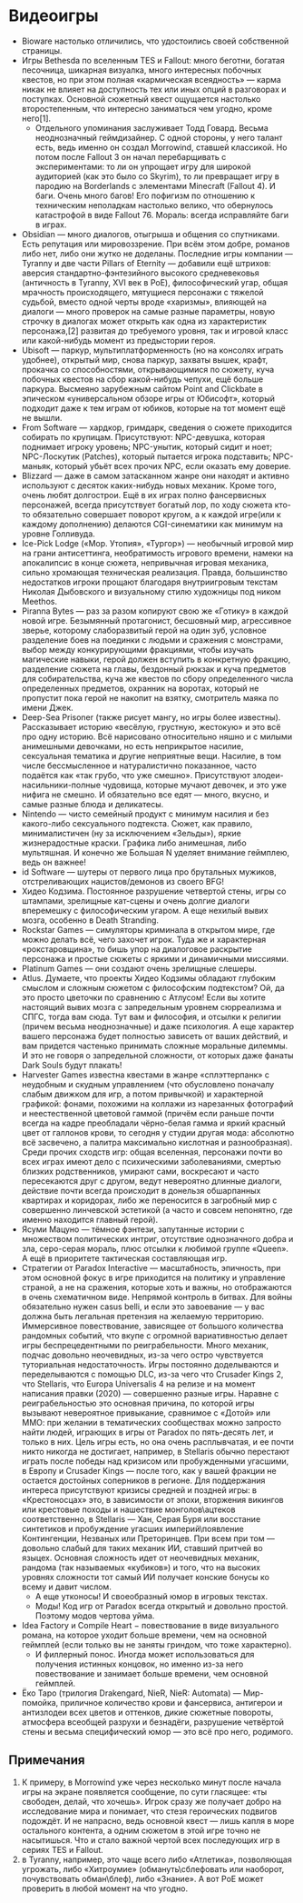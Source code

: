 # Видеоигры

*   Bioware настолько отличились, что удостоились своей собственной страницы.
*   Игры Bethesda по вселенным TES и Fallout: много беготни, богатая песочница, шикарная визуалка, много интересных побочных квестов, но при этом полная «кармическая всеядность» — карма никак не влияет на доступность тех или иных опций в разговорах и поступках. Основной сюжетный квест ощущается настолько второстепенным, что интересно заниматься чем угодно, кроме него[1].
    *   Отдельного упоминания заслуживает Тодд Говард. Весьма неоднозначный геймдизайнер. С одной стороны, у него талант есть, ведь именно он создал Morrowind, ставшей классикой. Но потом после Fallout 3 он начал перебарщивать с экспериментами: то ли он упрощает игру для широкой аудиторией (как это было со Skyrim), то ли превращает игру в пародию на Borderlands с элементами Minecraft (Fallout 4). И баги. Очень много багов! Его пофигизм по отношению к техническим неполадкам настолько велико, что обернулось катастрофой в виде Fallout 76. Мораль: всегда исправляйте баги в играх.
*   Obsidian — много диалогов, отыгрыша и общения со спутниками. Есть репутация или мировоззрение. При всём этом добре, романов либо нет, либо они жутко не доделаны. Последние игры компании — Tyranny и две части Pillars of Eternity — добавили ещё штрихов: аверсия стандартно-фэнтезийного высокого средневековья (античность в Tyranny, XVI век в PoE), философический угар, общая мрачность происходящего, мятущиеся персонажи с тяжелой судьбой, вместо одной черты вроде «харизмы», влияющей на диалоги — много проверок на самые разные параметры, новую строчку в диалогах может открыть как одна из характеристик персонажа,[2] развитая до требуемого уровня, так и игровой класс или какой-нибудь момент из предыстории героя.
*   Ubisoft — паркур, мультиплатформенность (но на консолях играть удобнее), открытый мир, снова паркур, захваты вышек, крафт, прокачка со способностями, открывающимися по сюжету, куча побочных квестов на сбор какой-нибудь чепухи, ещё больше паркура. Высмеяно зарубежным сайтом Point and Clickbate в эпическом «универсальном обзоре игры от Юбисофт», который подходит даже к тем играм от юбиков, которые на тот момент ещё не вышли.
*   From Software — хардкор, гримдарк, сведения о сюжете приходится собирать по крупицам. Присутствуют: NPC-девушка, которая поднимает игроку уровень; NPC-унытик, который сидит и ноет; NPC-Лоскутик (Patches), который пытается игрока подставить; NPC-маньяк, который убьёт всех прочих NPC, если оказать ему доверие.
*   Blizzard — даже в самом затасканном жанре они находят и активно используют с десяток каких-нибудь новых механик. Кроме того, очень любят долгострои. Ещё в их играх полно фансервисных персонажей, всегда присутствует богатый лор, по ходу сюжета кто-то обязательно совершает поворот кругом, а к каждой игре(или к каждому дополнению) делаются CGI-синематики как минимум на уровне Голливуда.
*   Ice-Pick Lodge («Мор. Утопия», «Тургор») — необычный игровой мир на грани антисеттинга, необратимость игрового времени, намеки на апокалипсис в конце сюжета, непривычная игровая механика, сильно хромающая техническая реализация. Правда, большинство недостатков игроки прощают благодаря внутриигровым текстам Николая Дыбовского и визуальному стилю художницы под ником Meethos.
*   Piranna Bytes — раз за разом копируют свою же «Готику» в каждой новой игре. Безымянный протагонист, бесшовный мир, агрессивное зверье, которому слаборазвитый герой на один зуб, условное разделение боев на поединки с людьми и сражения с монстрами, выбор между конкурирующими фракциями, чтобы изучать магические навыки, герой должен вступить в конкретную фракцию, разделение сюжета на главы, бездонный рюкзак и куча предметов для собирательства, куча же квестов по сбору определенного числа определенных предметов, охранник на воротах, который не пропустит пока герой не накопит на взятку, смотритель маяка по имени Джек.
*   Deep-Sea Prisoner (также рисует мангу, но игры более известны). Рассказывает историю «весёлую, грустную, жестокую» и это всё про одну историю. Всё нарисовано относительно няшно и с милыми анимешными девочками, но есть неприкрытое насилие, сексуальная тематика и другие неприятные вещи. Насилие, в том числе бессмысленное и натуралистично показанное, часто подаётся как «так грубо, что уже смешно». Присутствуют злодеи-насильники-полные чудовища, которые мучают девочек, и это уже нифига не смешно. И обязательно все едят — много, вкусно, и самые разные блюда и деликатесы.
*   Nintendo — чисто семейный продукт с минимум насилия и без какого-либо сексуального подтекста. Сюжет, как правило, минималистичен (ну за исключением «Зельды»), яркие жизнерадостные краски. Графика либо анимешная, либо мультяшная. И конечно же Большая N уделяет внимание геймплею, ведь он важнее!
*   id Software — шутеры от первого лица про брутальных мужиков, отстреливающих нацистов/демонов из своего BFG!
*   Хидео Кодзима. Постоянное разрушение четвертой стены, игры со штампами, зрелищные кат-сцены и очень долгие диалоги вперемешку с философическим угаром. А еще нехилый вывих мозга, особенно в Death Stranding.
*   Rockstar Games — симуляторы криминала в открытом мире, где можно делать всё, чего захочет игрок. Туда же и характерная «рокстаровщина», то бишь упор на диалоговое раскрытие персонажа и простые сюжеты с яркими и динамичными миссиями.
*   Platinum Games — они создают очень зрелищные слешеры.
*   Atlus. Думаете, что проекты Хидео Кодзимы обладают глубоким смыслом и сложным сюжетом с философским подтекстом? Ой, да это просто цветочки по сравнению с Атлусом! Если вы хотите настоящий вывих мозга с запредельным уровнем сюрреализма и СПГС, тогда вам сюда. Тут вам и философия, и отсылки к религии (причем весьма неоднозначные) и даже психология. А еще характер вашего персонажа будет полностью зависеть от ваших действий, и вам придется частенько принимать сложные моральные дилеммы. И это не говоря о запредельной сложности, от которых даже фанаты Dark Souls будут плакать!
*   Harvester Games известна квестами в жанре «сплэттерпанк» с неудобным и скудным управлением (что обусловлено поначалу слабым движком для игр, а потом привычкой) и характерной графикой: фонами, похожими на коллажи из нарезанных фотографий и неестественной цветовой гаммой (причём если раньше почти всегда на кадре преобладали чёрно-белая гамма и яркий красный цвет от галлонов крови, то сегодня у студии другая мода: абсолютно всё засвечено, а палитра максимально кислотная и разнообразная). Среди прочих сходств игр: общая вселенная, персонажи почти во всех играх имеют дело с психическими заболеваниями, смертью близких родственников, умирают сами, воскресают и часто пересекаются друг с другом, ведут невероятно длинные диалоги, действие почти всегда происходит в донельзя обшарпанных квартирах и коридорах, либо же переносится в загробный мир с совершенно линчевской эстетикой (а часто и совсем непонятно, где именно находится главный герой).
*   Ясуми Мацуно — тёмное фэнтези, запутанные истории с множеством политических интриг, отсутствие однозначного добра и зла, серо-серая мораль, плюс отсылки к любимой группе «Queen». А ещё в приоритете тактическая составляющая игр.
*   Стратегии от Paradox Interactive — масштабность, эпичность, при этом основной фокус в игре приходится на политику и управление страной, а не на сражения, которые хоть и важны, но отображаются в очень схематичном виде. Непрямой контроль в битвах. Для войны обязательно нужен casus belli, и если это завоевание — у вас должна быть легальная претензия на желаемую территорию. Иммерсивное повествование, зависящее от большого количества рандомных событий, что вкупе с огромной вариативностью делает игры беспрецедентными по реиграбельности. Много механик, подчас довольно неочевидных, из-за чего остро чувствуется туториальная недостаточность. Игры постоянно доделываются и переделываются с помощью DLC, из-за чего что Crusader Kings 2, что Stellaris, что Europa Universalis 4 на релизе и на момент написания правки (2020) — совершенно разные игры. Наравне с реиграбельностью это основная причина, по которой игры вызывают невероятное привыкание, сравнимое с «Дотой» или ММО: при желании в тематических сообществах можно запросто найти людей, играющих в игры от Paradox по пять-десять лет, и только в них. Цель игры есть, но она очень расплывчатая, и ее почти никто никогда не достигает, например, в Stellaris обычно перестают играть после победы над кризисом или пробужденными угасшими, в Европу и Crusader Kings — после того, как у вашей фракции не остается достойных соперников в регионе. Для поддержания интереса присутствуют кризисы средней и поздней игры: в «Крестоносцах» это, в зависимости от эпохи, вторжения викингов или крестовые походы и нашествие монголов\ацтеков соответственно, в Stellaris — Хан, Серая Буря или восстание синтетиков и пробуждение угасших империй\появление Контингенции, Незваных или Преторинцев. При всем при том — довольно слабый для таких механик ИИ, ставший притчей во языцех. Основная сложность идет от неочевидных механик, рандома (так называемых «кубиков») и того, что на высоких уровнях сложности тот самый ИИ получает конские бонусы ко всему и давит числом.
    *   А еще утконосы! И своеобразный юмор в игровых текстах.
    *   Моды! Код игр от Paradox всегда открытый и довольно простой. Поэтому модов чертова уйма.
*   Idea Factory и Compile Heart − повествование в виде визуального романа, на которое уходит больше времени, чем на основной геймплей (если только вы не заняты гриндом, что тоже характерно).
    *   И филлерный понос. Иногда может использоваться для получения истинных концовок, но именно из-за него повествование и занимает больше времени, чем основной геймплей.
*   Ёко Таро (трилогия Drakengard, NieR, NieR: Automata) — Мир-помойка, приличное количество крови и фансервиса, антигерои и антизлодеи всех цветов и оттенков, дикие сюжетные повороты, атмосфера всеобщей разрухи и безнадёги, разрушение четвёртой стены и весьма специфический юмор — это всё про него, родимого.

## Примечания

1.  К примеру, в Morrowind уже через несколько минут после начала игры на экране появляется сообщение, по сути гласящее: «ты свободен, делай, что хочешь». Игрок сразу же получает добро на исследование мира и понимает, что стезя героических подвигов подождёт. И не напрасно, ведь основной квест — лишь капля в море остального контента, а одним сюжетом в этой игре точно не насытишься. Что и стало важной чертой всех последующих игр в сериях TES и Fallout.
2.  в Tyranny, например, это чаще всего либо «Атлетика», позволяющая угрожать, либо «Хитроумие» (обмануть\сблефовать или наоборот, почувствовать обман\блеф), либо «Знание». А вот PoE может проверить в любой момент на что угодно.
